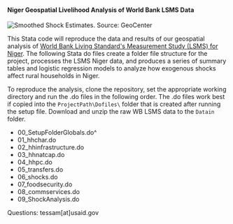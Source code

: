 #### Niger Geospatial Livelihood Analysis of World Bank LSMS Data
<p><img src="https://cloud.githubusercontent.com/assets/5873344/4593685/2e5d1e24-5088-11e4-82ce-09b65b1f7bc2.jpg" alt="Smoothed Shock Estimates. Source: GeoCenter" align="middle"></p>

This Stata code will reproduce the data and results of our geospatial analysis of [World Bank Living Standard's Measurement Study (LSMS) for Niger][1]. The following Stata do files create a folder file structure for the project, processes the LSMS Niger data, and produces a series of summary tables and logistic regression models to analyze how exogenous shocks affect rural households in Niger. 

To reproduce the analysis, clone the repository, set the appropriate working directory and run the .do files in the following order. The .do files work best if copied into the ```ProjectPath\Dofiles\``` folder that is created after running the setup file. Download and unzip the raw WB LSMS data to the ```Datain``` folder.

* 00_SetupFolderGlobals.do^ 
* 01_hhchar.do
* 02_hhinfrastructure.do
* 03_hhnatcap.do
* 04_hhpc.do
* 05_transfers.do
* 06_shocks.do
* 07_foodsecurity.do
* 08_commservices.do
* 09_ShockAnalysis.do  

Questions: tessam[at]usaid.gov  

[1]: http://web.worldbank.org/WBSITE/EXTERNAL/EXTDEC/EXTRESEARCH/EXTLSMS/EXTSURAGRI/0,,contentMDK:23353883~pagePK:64168445~piPK:64168309~theSitePK:7420261,00.html
